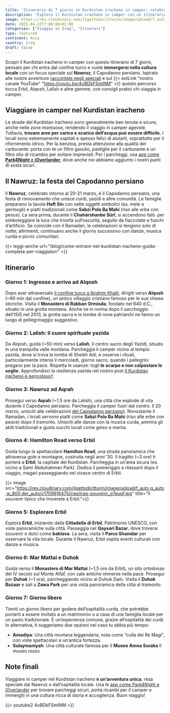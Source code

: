 ```yaml
---
title: 'Itinerario di 7 giorni in Kurdistan iracheno in camper: celebrando il Nawruz'
description: 'Esplora il Kurdistan iracheno in camper con un itinerario di 7 giorni! Celebra il Nawruz, visita Erbil, Lalish, Sulaymaniyah e vivi un’avventura unica.'
image: https://res.cloudinary.com/ilgattodicitturin/image/upload/f_auto,q_auto,w_800,dpr_auto/v1709916475/iraq/erbil-la-capitale_pj3ogq.jpg
date: 2025-04-22T7:00:00+01:00
categories: ["Viaggio in Iraq", "Itinerari"]
type: featured  
continent: Asia
country: Iraq
draft: false
---
```

Scopri il Kurdistan iracheno in camper con questo itinerario di 7 giorni, pensato per chi entra dal confine turco e vuole **immergersi nella cultura locale** con un focus speciale sul **Nawruz**, il Capodanno persiano. Ispirato alle nostre avventure [raccontate negli speciali](/blog/direzione-giappone-14-kurdistan-iracheno-in-camper-una-deviazione-incredibile/) e sul {{< extLink "nostro canale YouTube" "https://youtu.be/4oBDkFSmINM" >}} questo percorso tocca Erbil, Alqosh, Lalish e altre gemme, con consigli pratici chi viaggia in camper. 

## Viaggiare in camper nel Kurdistan iracheno
Le strade del Kurdistan iracheno sono generalmente ben tenute e sicure, anche nelle zone montuose, rendendo il viaggio in camper agevole. Tuttavia, **trovare aree per carico e scarico dell’acqua può essere difficile.** I locali sono estremamente ospitali e spesso felici di aiutarti, soprattutto per il rifornimento idrico. Per la benzina, presta attenzione alla qualità del carburante: porta con te un filtro gasolio, pastiglie per il carburante e un filtro olio di ricambio per evitare imprevisti. Per i parcheggi, usa [app come **Park4Night** e **iOverlander**](/blog/camper-le-applicazioni-da-avere-per-viaggiare), dove anche noi abbiamo aggiunto i nostri punti di sosta sicuri.

## Il Nawruz: la festa del Capodanno persiano
Il **Nawruz**, celebrato intorno al 20-21 marzo, è il Capodanno persiano, una festa di rinnovamento che unisce curdi, yazidi e altre comunità. Le famiglie preparano la tavola **Haft Sin** con sette oggetti simbolici (es. mele e germogli) e piatti tradizionali come **Sabzi Polo Ba Mahi** (riso alle erbe con pesce). La sera prima, durante il **Chahârshanbe Sûrî**, si accendono falò. per simboleggiare la luce che trionfa sull’oscurità, seguito da fiaccolate e fuochi d’artificio. Se coincide con il Ramadan, le celebrazioni si tengono solo di notte; altrimenti, continuano anche il giorno successivo con danze, musica curda e picnic comunitari.

{{< leggi-anche url="/blog/come-entrare-nel-kurdistan-iracheno-guida-completa-per-viaggiatori" >}}

## Itinerario

### Giorno 1: Ingresso e arrivo ad Alqosh
Dopo aver attraversato [il confine turco a Ibrahim Khalil](/blog/direzione-giappone-14-kurdistan-iracheno-in-camper-una-deviazione-incredibile/), dirigiti verso **Alqosh** (~90 min dal confine), un antico villaggio cristiano famoso per le sue chiese storiche. Visita il **Monastero di Rabban Ormisda**, fondato nel 640 d.C., situato in una grotta montana. Anche se in rovina dopo il saccheggio dell’ISIS nel 2013, la grotta sacra e le tombe di nove patriarchi ne fanno un luogo di pellegrinaggio suggestivo.

### Giorno 2: Lalish: Il cuore spirituale yazida
Da Alqosh, guida (~50 min) verso **Lalish**, il centro sacro degli Yazidi, situato in una tranquilla valle montana. Parcheggia il camper vicino al tempio yazida, dove si trova la tomba di Sheikh Adi, e osserva i rituali, particolarmente intensi il mercoledì, giorno sacro, quando i pellegrini pregano per la pace. Rispetta le usanze: togli **le scarpe e non calpestare le soglie.** Approfondisci la resilienza yazida nel nostro post [Il Kurdistan iracheno è pericoloso?](/blog/direzione-giappone-16-il-kurdistan-iracheno-e-pericoloso/).

### Giorno 3: Nawruz ad Aqrah
Prosegui verso **Aqrah** (~1,5 ore da Lalish), una città che esplode di vita durante il Capodanno persiano. Parcheggia il camper fuori dal centro. Il 20 marzo, unisciti alle celebrazioni [del Capodanno persiano](/blog/direzione-giappone-15-felice-nawruz-festeggiamo-il-capodanno-persiano-in-kurdistan-iracheno/)). Nonostante il Ramadan, i locali servono piatti come **Sabzi Polo Ba Mahi** (riso alle erbe con pesce) dopo il tramonto. Unisciti alle danze con la musica curda, ammira gli abiti tradizionali e gusta succhi locali come gelso e menta.

### Giorno 4: Hamilton Road verso Erbil
Guida lungo la spettacolare **Hamilton Road**, una strada panoramica che attraversa gole e montagne, costruita negli anni ‘30. Il tragitto (~3 ore) ti porterà a **Erbil**, la capitale del Kurdistan. Parcheggia in un’area sicura (es. vicino a Sami Abdulrahman Park). Dedica il pomeriggio a rilassarti dopo il viaggio, magari passeggiando nel vivace centro di Erbil.

{{< image src="https://res.cloudinary.com/ilgattodicitturin/image/upload/f_auto,q_auto,w_800,dpr_auto/v1709916475/iraq/iraq-souvenir_g7eupf.jpg" title="Il souvenir tipico che troverete a Erbil.">}} 

### Giorno 5: Esplorare Erbil
Esplora **Erbil**, iniziando dalla **Cittadella di Erbil**, Patrimonio UNESCO, con viste panoramiche sulla città. Passeggia nel **Qaysari Bazar**, dove troverai souvenir e dolci come **baklava**. La sera, visita il **Parco Shanidar** per osservare la vita locale. Durante il Nawruz, Erbil ospita eventi culturali con danze e musica.

### Giorno 6: Mar Mattai e Duhok
Guida verso il **Monastero di Mar Mattai** (~1,5 ore da Erbil), un sito ortodosso del IV secolo sul Monte Alfaf, con sale antiche immerse nella pace. Prosegui per **Duhok** (~1 ora), parcheggiando vicino al Duhok Dam. Visita il **Duhok Bazaar** e sali a **Zawa Park** per una vista panoramica della città al tramonto.

### Giorno 7: Giorno libero
Tieniti un giorno libero per godere dell’ospitalità curda, che potrebbe portarti a essere invitato a un matrimonio o a casa di una famiglia locale per un pasto tradizionale. È un’esperienza comune, grazie all’ospitalità dei curdi.
In alternativa, ti suggeriamo due opzioni nel caso tu abbia più tempo:

- **Amadiya**: Una città montana leggendaria, nota come “culla dei Re Magi”, con viste spettacolari e un’antica fortezza.
- **Sulaymaniyah**: Una città culturale famosa per il **Museo Amna Suraka** il museo rosso 

## Note finali
Viaggiare in camper nel Kurdistan iracheno **è un’avventura unica**, resa speciale dal Nawruz e dall’ospitalità locale. Usa le [app come Park4Night e iOverlander](/blog/camper-le-applicazioni-da-avere-per-viaggiare) per trovare parcheggi sicuri, porta ricambi per il camper e immergiti in una cultura ricca di storia e accoglienza. Buon viaggio!

{{< youtube2 4oBDkFSmINM >}}